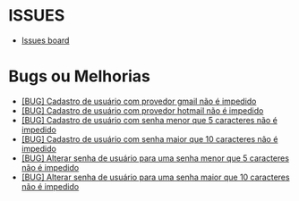 # ISSUES
- [Issues board](https://github.com/ItzOliver/Programa_de_Bolsas_AWS_for_Software_Quality_Test_Automation/issues)
# Bugs ou Melhorias
- [[BUG] Cadastro de usuário com provedor gmail não é impedido](https://github.com/ItzOliver/Programa_de_Bolsas_AWS_for_Software_Quality_Test_Automation/issues/1)
- [[BUG] Cadastro de usuário com provedor hotmail não é impedido](https://github.com/ItzOliver/Programa_de_Bolsas_AWS_for_Software_Quality_Test_Automation/issues/2)
- [[BUG] Cadastro de usuário com senha menor que 5 caracteres não é impedido](https://github.com/ItzOliver/Programa_de_Bolsas_AWS_for_Software_Quality_Test_Automation/issues/3)
- [[BUG] Cadastro de usuário com senha maior que 10 caracteres não é impedido](https://github.com/ItzOliver/Programa_de_Bolsas_AWS_for_Software_Quality_Test_Automation/issues/4)
- [[BUG] Alterar senha de usuário para uma senha menor que 5 caracteres não é impedido](https://github.com/ItzOliver/Programa_de_Bolsas_AWS_for_Software_Quality_Test_Automation/issues/5)
- [[BUG] Alterar senha de usuário para uma senha maior que 10 caracteres não é impedido](https://github.com/ItzOliver/Programa_de_Bolsas_AWS_for_Software_Quality_Test_Automation/issues/6)